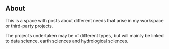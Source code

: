 ## About

This is a space with posts about different needs that arise in my workspace or third-party projects.

The projects undertaken may be of different types, but will mainly be linked to data science, earth sciences and hydrological sciences.